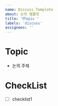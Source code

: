 ```yaml
---
name: Discuss Template
about: 논의 템플릿
title: '❗️Topic '
labels: 'discuss'
assignees: ''
---
```


# Topic
- 논의 주제

# CheckList
- [ ] checklist1
